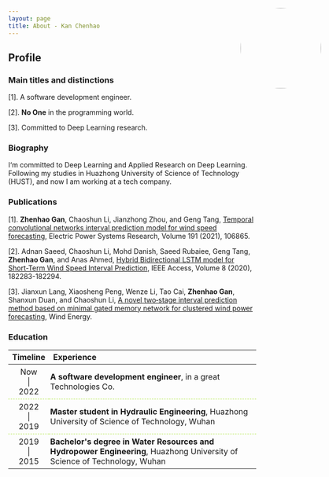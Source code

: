 ```yaml
---
layout: page
title: About - Kan Chenhao
---
```


<style>
  @media screen and (min-width: 600px){
    article{
      border: 1px solid #303030;
      border-radius: 0.2em;
      box-shadow: 0 1px 2px 0 #000, 0 2px 5px 0 #000;
      background: #202020;
      padding: 0.5em 1em;
      list-style: none;
      opacity:0.9;
    }
  }
  td{
    padding: 5px 2px;
    border-bottom: 1px dashed #b5e853;
  }
  #main_content{
    position: relative;
  }
  .avatar-img{
    height: 164px;
    width: 164px;
    position: absolute;
    top: 64px;
    right: 96px;
    border-radius: 50%
  }
</style>

## Profile

<a href="https://github.com/kanchenhao"><img class="avatar-img" src="https://avatars0.githubusercontent.com/u/18902105"></a>

### Main titles and distinctions

[1]. A software development engineer.

[2]. **No One** in the programming world.

[3]. Committed to Deep Learning research.

### Biography

I‘m committed to Deep Learning and Applied Research on Deep Learning. Following my studies in Huazhong University of Science of Technology (HUST), and now I am working at a tech company.

### Publications

[1]. **Zhenhao Gan**, Chaoshun Li, Jianzhong Zhou, and Geng Tang, [Temporal convolutional networks interval prediction model for wind speed forecasting](https://doi.org/10.1016/j.epsr.2020.106865), Electric Power Systems Research, Volume 191 (2021), 106865.

[2]. Adnan Saeed, Chaoshun Li, Mohd Danish, Saeed Rubaiee, Geng Tang, **Zhenhao Gan**, and Anas Ahmed, [Hybrid Bidirectional LSTM model for Short-Term Wind Speed Interval Prediction](https://dx.doi.org/10.1109/ACCESS.2020.3027977), IEEE Access, Volume 8 (2020), 182283-182294.

[3]. Jianxun Lang,  Xiaosheng Peng,  Wenze Li,  Tao Cai,  **Zhenhao Gan**,  Shanxun Duan, and Chaoshun Li, [A novel two‐stage interval prediction method based on minimal gated memory network for clustered wind power forecasting](https://dx.doi.org/10.1002/we.2582), Wind Energy.

### Education

| Timeline     | Experience                                                                                                              |
|:------------:|:------------------------------------------------------------------------------------------------------------------------|
| Now <br/>  \| <br/> 2022  | **A software development engineer**, in a great Technologies Co.                         |
| 2022 <br/>  \| <br/> 2019  | **Master student in Hydraulic Engineering**, Huazhong University of Science of Technology, Wuhan                         |
| 2019 <br/> \| <br/> 2015  | **Bachelor's degree in Water Resources and Hydropower Engineering**, Huazhong University of Science of Technology, Wuhan |
